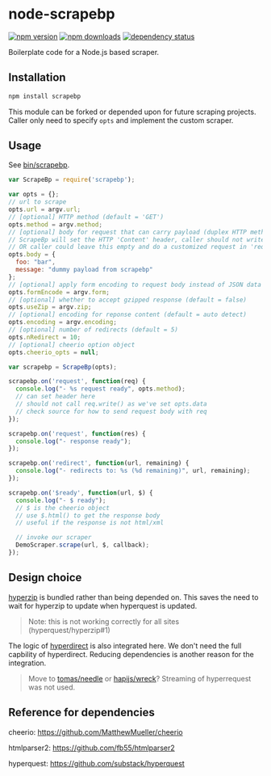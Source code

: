 # node-scrapebp

[![npm version](https://img.shields.io/npm/v/scrapebp.svg?style=flat-square)](https://www.npmjs.com/scrapebp)
[![npm downloads](https://img.shields.io/npm/l/scrapebp.svg?style=flat-square)](https://www.npmjs.com/scrapebp)
[![dependency status](https://img.shields.io/david/leesei/node-scrapebp.svg?style=flat-square)](https://david-dm.org/leesei/node-scrapebp)

Boilerplate code for a Node.js based scraper.

## Installation

```bash
npm install scrapebp
```

This module can be forked or depended upon for future scraping projects.  
Caller only need to specify `opts` and implement the custom scraper.

## Usage

See [bin/scrapebp](bin/scrapebp).

```javascript
var ScrapeBp = require('scrapebp');

var opts = {};
// url to scrape
opts.url = argv.url;
// [optional] HTTP method (default = 'GET')
opts.method = argv.method;
// [optional] body for request that can carry payload (duplex HTTP methods)
// ScrapeBp will set the HTTP 'Content' header, caller should not write to request stream
// OR caller could leave this empty and do a customized request in 'request' event listener
opts.body = {
  foo: "bar",
  message: "dummy payload from scrapebp"
};
// [optional] apply form encoding to request body instead of JSON data (default = false)
opts.formEncode = argv.form;
// [optional] whether to accept gzipped response (default = false)
opts.useZip = argv.zip;
// [optional] encoding for reponse content (default = auto detect)
opts.encoding = argv.encoding;
// [optional] number of redirects (default = 5)
opts.nRedirect = 10;
// [optional] cheerio option object
opts.cheerio_opts = null;

var scrapebp = ScrapeBp(opts);

scrapebp.on('request', function(req) {
  console.log("- %s request ready", opts.method);
  // can set header here
  // should not call req.write() as we've set opts.data
  // check source for how to send request body with req
});

scrapebp.on('request', function(res) {
  console.log("- response ready");
});

scrapebp.on('redirect', function(url, remaining) {
  console.log("- redirects to: %s (%d remaining)", url, remaining);
});

scrapebp.on('$ready', function(url, $) {
  console.log("- $ ready");
  // $ is the cheerio object
  // use $.html() to get the response body
  // useful if the response is not html/xml

  // invoke our scraper
  DemoScraper.scrape(url, $, callback);
});
```

## Design choice

[hyperzip](https://github.com/hyperquest/hyperzip) is bundled rather than being depended on. This saves the need to wait for hyperzip to update when hyperquest is updated.
> Note: this is not working correctly for all sites (hyperquest/hyperzip#1)

The logic of [hyperdirect](https://github.com/hyperquest/hyperdirect) is also integrated here. We don't need the full capbility of hyperdirect. Reducing dependencies is another reason for the integration.

> Move to [tomas/needle](https://github.com/tomas/needle) or [hapijs/wreck](https://github.com/hapijs/wreck)? Streaming of hyperrequest was not used.

## Reference for dependencies 

cheerio:     https://github.com/MatthewMueller/cheerio

htmlparser2: https://github.com/fb55/htmlparser2

hyperquest:  https://github.com/substack/hyperquest
